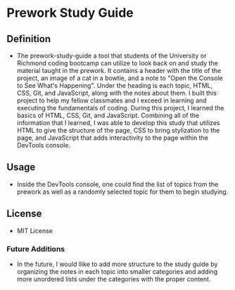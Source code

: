 # Prework Study Guide

## Definition
- The prework-study-guide a tool that students of the University or Richmond coding bootcamp can utilize to look back on and study the material taught in the prework. It contains a header with the title of the project, an image of a cat in a bowtie, and a note to "Open the Console to See What's Happening". Under the heading is each topic, HTML, CSS, Git, and JavaScript, along with the notes about them.  I built this project to help my fellow classmates and I exceed in learning and executing the fundamentals of coding. During this project, I learned the basics of HTML, CSS, Git, and JavaScript. Combining all of the information that I learned, I was able to develop this study that utilizes HTML to give the structure of the page, CSS to bring stylization to the page, and JavaScript that adds interactivity to the page within the DevTools console.

## Usage
- Inside the DevTools console, one could find the list of topics from the prework as well as a randomly selected topic for them to begin studying.

## License
- MIT License

### Future Additions
- In the future, I would llike to add more structure to the study guide by organizing the notes in each topic into smaller categories and adding more unordered lists under the categories with the proper content.